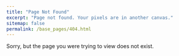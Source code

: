 ```yaml
---
title: "Page Not Found"
excerpt: "Page not found. Your pixels are in another canvas."
sitemap: false
permalink: /base_pages/404.html
---
```


Sorry, but the page you were trying to view does not exist.
